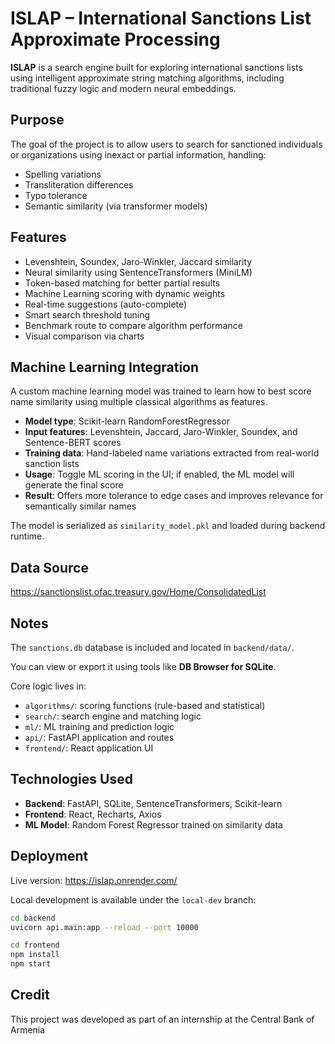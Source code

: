 # ISLAP – International Sanctions List Approximate Processing

**ISLAP** is a search engine built for exploring international sanctions lists using intelligent approximate string matching algorithms, including traditional fuzzy logic and modern neural embeddings.

## Purpose

The goal of the project is to allow users to search for sanctioned individuals or organizations using inexact or partial information, handling:
- Spelling variations
- Transliteration differences
- Typo tolerance
- Semantic similarity (via transformer models)

## Features

- Levenshtein, Soundex, Jaro-Winkler, Jaccard similarity
- Neural similarity using SentenceTransformers (MiniLM)
- Token-based matching for better partial results
- Machine Learning scoring with dynamic weights
- Real-time suggestions (auto-complete)
- Smart search threshold tuning
- Benchmark route to compare algorithm performance
- Visual comparison via charts

## Machine Learning Integration

A custom machine learning model was trained to learn how to best score name similarity using multiple classical algorithms as features.

- **Model type**: Scikit-learn RandomForestRegressor
- **Input features**: Levenshtein, Jaccard, Jaro-Winkler, Soundex, and Sentence-BERT scores
- **Training data**: Hand-labeled name variations extracted from real-world sanction lists
- **Usage**: Toggle ML scoring in the UI; if enabled, the ML model will generate the final score
- **Result**: Offers more tolerance to edge cases and improves relevance for semantically similar names

The model is serialized as `similarity_model.pkl` and loaded during backend runtime.

## Data Source

https://sanctionslist.ofac.treasury.gov/Home/ConsolidatedList

## Notes

The `sanctions.db` database is included and located in `backend/data/`.

You can view or export it using tools like **DB Browser for SQLite**.

Core logic lives in:

- `algorithms/`: scoring functions (rule-based and statistical)
- `search/`: search engine and matching logic
- `ml/`: ML training and prediction logic
- `api/`: FastAPI application and routes
- `frontend/`: React application UI

## Technologies Used

- **Backend**: FastAPI, SQLite, SentenceTransformers, Scikit-learn
- **Frontend**: React, Recharts, Axios
- **ML Model**: Random Forest Regressor trained on similarity data

## Deployment

Live version: https://islap.onrender.com/

Local development is available under the `local-dev` branch:
```bash
cd backend
uvicorn api.main:app --reload --port 10000

cd frontend
npm install
npm start
```

## Credit

This project was developed as part of an internship at the Central Bank of Armenia